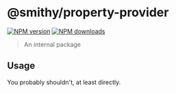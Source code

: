 # @smithy/property-provider
[![NPM version](https://img.shields.io/npm/v/@smithy/property-provider/latest.svg)](https://www.npmjs.com/package/@smithy/property-provider)
[![NPM downloads](https://img.shields.io/npm/dm/@smithy/property-provider.svg)](https://www.npmjs.com/package/@smithy/property-provider)
> An internal package
## Usage
You probably shouldn't, at least directly.
